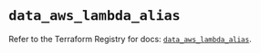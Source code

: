 # `data_aws_lambda_alias`

Refer to the Terraform Registry for docs: [`data_aws_lambda_alias`](https://registry.terraform.io/providers/hashicorp/aws/6.10.0/docs/data-sources/lambda_alias).
